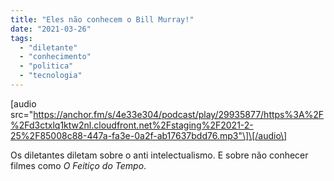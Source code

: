 ```yaml
---
title: "Eles não conhecem o Bill Murray!"
date: "2021-03-26"
tags: 
  - "diletante"
  - "conhecimento"
  - "politica"
  - "tecnologia"
---
```


\[audio src="https://anchor.fm/s/4e33e304/podcast/play/29935877/https%3A%2F%2Fd3ctxlq1ktw2nl.cloudfront.net%2Fstaging%2F2021-2-25%2F85008c88-447a-fa3e-0a2f-ab17637bdd76.mp3"\]\[/audio\]

Os diletantes diletam sobre o anti intelectualismo. E sobre não conhecer filmes como _O Feitiço do Tempo_.
